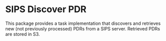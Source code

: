 # SIPS Discover PDR

This package provides a task implementation that discovers and retrieves new
(not previously processed) PDRs from a SIPS server. Retrieved PDRs are stored in S3.